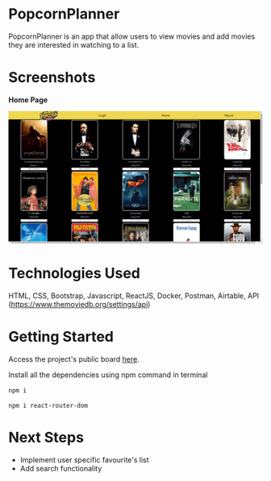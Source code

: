 # PopcornPlanner

PopcornPlanner is an app that allow users to view movies and add movies they are interested in watching to a list.

# Screenshots

**Home Page**

![my screenshot](./public/screenshot_pp.png)

# Technologies Used

HTML, CSS, Bootstrap, Javascript, ReactJS, Docker, Postman, Airtable, API (https://www.themoviedb.org/settings/api)

# Getting Started

Access the project's public board [here](https://github.com/users/faris-wong/projects/1/views/1).

Install all the dependencies using npm command in terminal

```
npm i
```

```
npm i react-router-dom
```

# Next Steps

- Implement user specific favourite's list
- Add search functionality
